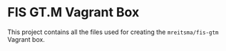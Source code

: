 # FIS GT.M Vagrant Box

This project contains all the files used for creating the `mreitsma/fis-gtm`
Vagrant box.
